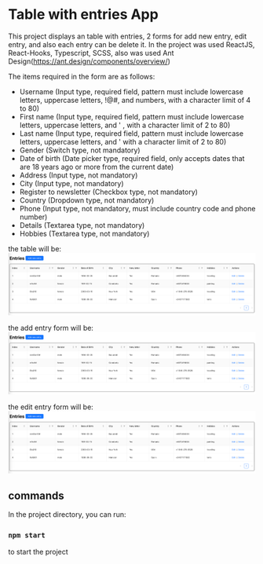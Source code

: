 # Table with entries App

This project displays an table with entries, 2 forms for add new entry, edit entry, and also each entry can be delete it.
In the project was used ReactJS, React-Hooks, Typescript, SCSS, also was used Ant Design(https://ant.design/components/overview/)

The items required in the form are as follows:

- Username (Input type, required field, pattern must include lowercase letters, uppercase letters, !@#, and numbers, with a character limit of 4 to 80)
- First name (Input type, required field, pattern must include lowercase letters, uppercase letters, and ' , with a character limit of 2 to 80)
- Last name (Input type, required field, pattern must include lowercase letters, uppercase letters, and ' with a character limit of 2 to 80)
- Gender (Switch type, not mandatory)
- Date of birth (Date picker type, required field, only accepts dates that are 18 years ago or more from the current date)
- Address (Input type, not mandatory)
- City (Input type, not mandatory)
- Register to newsletter (Checkbox type, not mandatory)
- Country (Dropdown type, not mandatory)
- Phone (Input type, not mandatory, must include country code and phone number)
- Details (Textarea type, not mandatory)
- Hobbies (Textarea type, not mandatory)

the table will be:
![Alt text](image.png)

the add entry form will be:
![Alt text](image-1.png)

the edit entry form will be:
![Alt text](image-2.png)

## commands

In the project directory, you can run:

### `npm start`

to start the project
